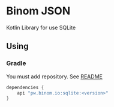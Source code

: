 # Binom JSON
Kotlin Library for use SQLite

## Using
### Gradle
You must add repository. See [README](../README.md)
```groovy
dependencies {
    api "pw.binom.io:sqlite:<version>"
}
```